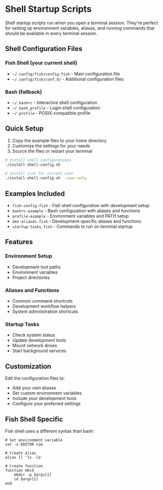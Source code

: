 # Shell Startup Scripts

Shell startup scripts run when you open a terminal session. They're perfect for setting up environment variables, aliases, and running commands that should be available in every terminal session.

## Shell Configuration Files

### Fish Shell (your current shell)
- `~/.config/fish/config.fish` - Main configuration file
- `~/.config/fish/conf.d/` - Additional configuration files

### Bash (fallback)
- `~/.bashrc` - Interactive shell configuration
- `~/.bash_profile` - Login shell configuration
- `~/.profile` - POSIX-compatible profile

## Quick Setup

1. Copy the example files to your home directory
2. Customize the settings for your needs
3. Source the files or restart your terminal

```bash
# Install shell configurations
./install-shell-config.sh

# Install just for current user
./install-shell-config.sh --user-only
```

## Examples Included

- `fish-config.fish` - Fish shell configuration with development setup
- `bashrc-example` - Bash configuration with aliases and functions
- `profile-example` - Environment variables and PATH setup
- `dev-aliases.fish` - Development-specific aliases and functions
- `startup-tasks.fish` - Commands to run on terminal startup

## Features

### Environment Setup
- Development tool paths
- Environment variables
- Project directories

### Aliases and Functions
- Common command shortcuts
- Development workflow helpers
- System administration shortcuts

### Startup Tasks
- Check system status
- Update development tools
- Mount network drives
- Start background services

## Customization

Edit the configuration files to:
- Add your own aliases
- Set custom environment variables
- Include your development tools
- Configure your preferred settings

## Fish Shell Specific

Fish shell uses a different syntax than bash:

```fish
# Set environment variable
set -x EDITOR vim

# Create alias
alias ll 'ls -la'

# Create function
function mkcd
    mkdir -p $argv[1]
    cd $argv[1]
end
```

